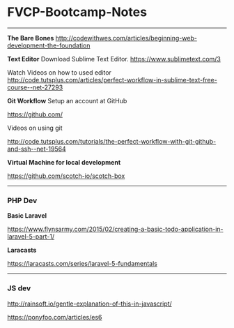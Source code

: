 # FVCP-Bootcamp-Notes

***

**The Bare Bones**
http://codewithwes.com/articles/beginning-web-development-the-foundation

**Text Editor**
Download Sublime Text Editor.  https://www.sublimetext.com/3

Watch Videos on how to used editor http://code.tutsplus.com/articles/perfect-workflow-in-sublime-text-free-course--net-27293

**Git Workflow**
Setup an account at GitHub

https://github.com/

Videos on using git

http://code.tutsplus.com/tutorials/the-perfect-workflow-with-git-github-and-ssh--net-19564

**Virtual Machine for local development**

https://github.com/scotch-io/scotch-box

---

### PHP Dev
**Basic Laravel**

https://www.flynsarmy.com/2015/02/creating-a-basic-todo-application-in-laravel-5-part-1/

**Laracasts**

https://laracasts.com/series/laravel-5-fundamentals

---

### JS dev
http://rainsoft.io/gentle-explanation-of-this-in-javascript/

https://ponyfoo.com/articles/es6
